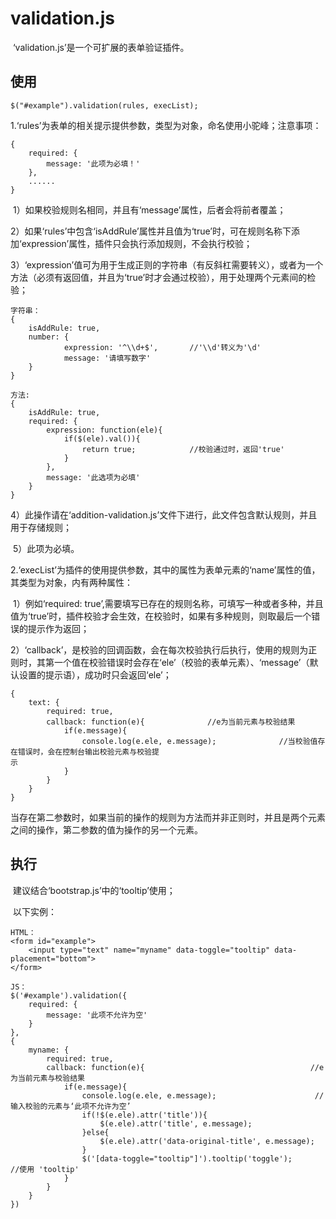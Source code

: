 # validation.js

​	‘validation.js’是一个可扩展的表单验证插件。



## 使用

```
$("#example").validation(rules, execList);
```

​    1.‘rules’为表单的相关提示提供参数，类型为对象，命名使用小驼峰；注意事项：

```
{
	required: {
		message: '此项为必填！'
	},
	......
}
```

​        1）如果校验规则名相同，并且有‘message’属性，后者会将前者覆盖；

​        2）如果‘rules’中包含‘isAddRule’属性并且值为‘true’时，可在规则名称下添加‘expression’属性，插件只会执行添加规则，不会执行校验；

​        3）‘expression’值可为用于生成正则的字符串（有反斜杠需要转义），或者为一个方法（必须有返回值，并且为‘true’时才会通过校验），用于处理两个元素间的检验；

```
字符串：
{
	isAddRule: true,
	number: {
			expression: '^\\d+$',		//'\\d'转义为'\d'
			message: '请填写数字'
	}
}

方法: 
{
	isAddRule: true,
	required: {
		expression: function(ele){
			if($(ele).val()){
				return true;			//校验通过时，返回'true'
			}
		},
		message: '此选项为必填'
	}
}
```

​        4）此操作请在‘addition-validation.js’文件下进行，此文件包含默认规则，并且用于存储规则；

​        5）此项为必填。



​    2.‘execList’为插件的使用提供参数，其中的属性为表单元素的‘name’属性的值，其类型为对象，内有两种属性：

​        1）例如‘required: true’,需要填写已存在的规则名称，可填写一种或者多种，并且值为‘true’时，插件校验才会生效，在校验时，如果有多种规则，则取最后一个错误的提示作为返回；

​        2）‘callback’，是校验的回调函数，会在每次校验执行后执行，使用的规则为正则时，其第一个值在校验错误时会存在‘ele’（校验的表单元素）、‘message’（默认设置的提示语），成功时只会返回‘ele’；

```
{
	text: { 
		required: true,
		callback: function(e){				//e为当前元素与校验结果
			if(e.message){
				console.log(e.ele, e.message);			    //当校验值存在错误时，会在控制台输出校验元素与校验提															示
			}
    	}
  	}
}
```

​        当存在第二参数时，如果当前的操作的规则为方法而并非正则时，并且是两个元素之间的操作，第二参数的值为操作的另一个元素。



## 执行

​        建议结合‘bootstrap.js’中的‘tooltip’使用；

​	以下实例：

```
HTML：
<form id="example">
	<input type="text" name="myname" data-toggle="tooltip" data-placement="bottom">
</form>

JS：
$('#example').validation({
  	required: {
		message: '此项不允许为空'
	}
},
{
	myname: { 
		required: true,
		callback: function(e){									   //e为当前元素与校验结果
			if(e.message){
				console.log(e.ele, e.message);		 				//输入校验的元素与‘此项不允许为空’
				if(!$(e.ele).attr('title')){
					$(e.ele).attr('title', e.message);
				}else{
					$(e.ele).attr('data-original-title', e.message);
				}
				$('[data-toggle="tooltip"]').tooltip('toggle');		  //使用 'tooltip'
			}
    	}
  	}
})
```